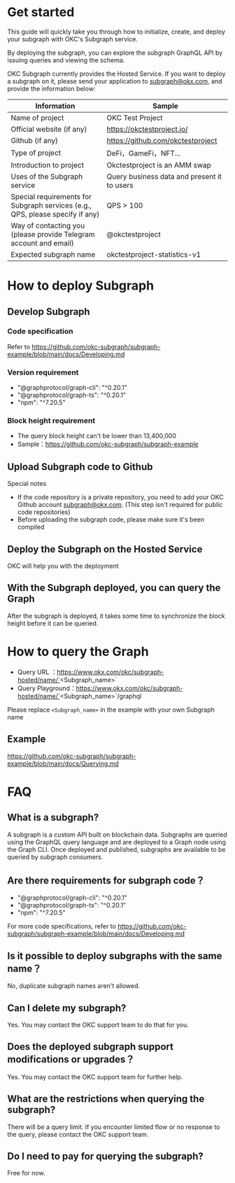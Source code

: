 # Get started

This guide will quickly take you through how to initialize, create, and deploy your subgraph with OKC's Subgraph service.

By deploying the subgraph, you can explore the subgraph GraphQL API by issuing queries and viewing the schema.

OKC Subgraph currently provides the Hosted Service. If you want to deploy a subgraph on it, please send your application to  [subgraph@okx.com](mailto:subgraph@okx.com), and provide the information below:

| **Information**                                          | **Sample**                                  |
| ------------------------------------------------------------ | ------------------------------------------- |
| Name of project                                              | OKC Test Project                            |
| Official website (if any)                                    | https://okctestproject.io/                  |
| Github (if any)                                              | https://github.com/okctestproject           |
| Type of project                                              | DeFi，GameFi，NFT...                        |
| Introduction to project                                      | Okctestproject is an AMM swap               |
| Uses of the Subgraph service                                 | Query business data and present it to users |
| Special requirements for Subgraph services (e.g., QPS, please specify if any) | QPS > 100                                   |
| Way of contacting you (please provide Telegram account and email) | @okctestproject                             |
| Expected subgraph name                                       | okctestproject-statistics-v1                |

# How to deploy Subgraph

## Develop Subgraph

### Code specification

Refer to https://github.com/okc-subgraph/subgraph-example/blob/main/docs/Developing.md

### Version requirement

-  "@graphprotocol/graph-cli": "^0.20.1"
- "@graphprotocol/graph-ts": "^0.20.1"
- "npm": "^7.20.5"

### Block height requirement

- The query block height can't be lower than 13,400,000
- Sample：https://github.com/okc-subgraph/subgraph-example

## Upload Subgraph code to Github

Special notes

- If the code repository is a private repository, you need to add your OKC Github account subgraph@okx.com. (This step isn't required for public code repositories)
- Before uploading the subgraph code, please make sure it's been compiled

## Deploy the Subgraph on the Hosted Service

OKC will help you with the deployment

## With the Subgraph deployed, you can query the Graph

After the subgraph is deployed, it takes some time to synchronize the block height before it can be queried.

# How to query the Graph

- Query URL ：https://www.okx.com/okc/subgraph-hosted/name/`<Subgraph_name>`
- Query Playground：https://www.okx.com/okc/subgraph-hosted/name/`<Subgraph_name>`/graphql

Please replace `<Subgraph_name>` in the example with your own Subgraph name

## Example

https://github.com/okc-subgraph/subgraph-example/blob/main/docs/Querying.md

# FAQ

## What is a subgraph?

A subgraph is a custom API built on blockchain data. Subgraphs are queried using the GraphQL query language and are deployed to a Graph node using the Graph CLI. Once deployed and published, subgraphs are available to be queried by subgraph consumers.

## Are there requirements for subgraph code？

- "@graphprotocol/graph-cli": "^0.20.1"
- "@graphprotocol/graph-ts": "^0.20.1"
- "npm": "^7.20.5"

For more code specifications, refer to https://github.com/okc-subgraph/subgraph-example/blob/main/docs/Developing.md

## Is it possible to deploy subgraphs with the same name？

No, duplicate subgraph names aren't allowed.

## Can I delete my subgraph?

Yes. You may contact the OKC support team to do that for you.

## Does the deployed subgraph support modifications or upgrades？

Yes. You may contact the OKC support team for further help.

## What are the restrictions when querying the subgraph?

There will be a query limit. If you encounter limited flow or no response to the query, please contact the OKC support team.

## Do I need to pay for querying the subgraph?

Free for now.